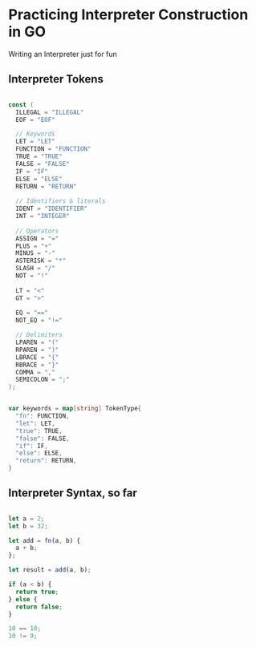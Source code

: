 # Practicing Interpreter Construction in GO

Writing an Interpreter just for fun

## Interpreter Tokens

```Go

const (
  ILLEGAL = "ILLEGAL"
  EOF = "EOF"

  // Keywords
  LET = "LET"
  FUNCTION = "FUNCTION"
  TRUE = "TRUE"
  FALSE = "FALSE"
  IF = "IF"
  ELSE = "ELSE"
  RETURN = "RETURN"
  
  // Identifiers & literals
  IDENT = "IDENTIFIER"
  INT = "INTEGER"
  
  // Operators
  ASSIGN = "="
  PLUS = "+"
  MINUS = "-"
  ASTERISK = "*"
  SLASH = "/"
  NOT = "!"
  
  LT = "<"
  GT = ">"
  
  EQ = "=="
  NOT_EQ = "!="

  // Delimiters
  LPAREN = "("
  RPAREN = ")"
  LBRACE = "{"
  RBRACE = "}"
  COMMA = ","
  SEMICOLON = ";"
);


var keywords = map[string] TokenType{
  "fn": FUNCTION,
  "let": LET,
  "true": TRUE,
  "false": FALSE,
  "if": IF,
  "else": ELSE,
  "return": RETURN,
}

```

## Interpreter Syntax, so far


```JavaScript

let a = 2;
let b = 32;

let add = fn(a, b) {
  a + b;
};

let result = add(a, b);

if (a < b) {
  return true;
} else {
  return false;
}

10 == 10;
10 != 9;

```

